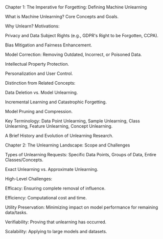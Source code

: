 Chapter 1: The Imperative for Forgetting: Defining Machine Unlearning

What is Machine Unlearning? Core Concepts and Goals.

Why Unlearn? Motivations:

Privacy and Data Subject Rights (e.g., GDPR's Right to be Forgotten, CCPA).

Bias Mitigation and Fairness Enhancement.

Model Correction: Removing Outdated, Incorrect, or Poisoned Data.

Intellectual Property Protection.

Personalization and User Control.

Distinction from Related Concepts:

Data Deletion vs. Model Unlearning.

Incremental Learning and Catastrophic Forgetting.

Model Pruning and Compression.

Key Terminology: Data Point Unlearning, Sample Unlearning, Class Unlearning, Feature Unlearning, Concept Unlearning.

A Brief History and Evolution of Unlearning Research.

Chapter 2: The Unlearning Landscape: Scope and Challenges

Types of Unlearning Requests: Specific Data Points, Groups of Data, Entire Classes/Concepts.

Exact Unlearning vs. Approximate Unlearning.

High-Level Challenges:

Efficacy: Ensuring complete removal of influence.

Efficiency: Computational cost and time.

Utility Preservation: Minimizing impact on model performance for remaining data/tasks.

Verifiability: Proving that unlearning has occurred.

Scalability: Applying to large models and datasets.
